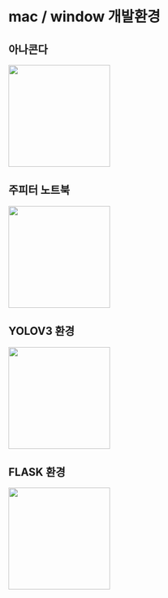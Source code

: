 # mac / window 개발환경

## 아나콘다
<a href="https://www.anaconda.com/download"><img src="https://www.anaconda.com/wp-content/uploads/2022/12/anaconda_secondary_logo.svg" style="width: 200px;"/></a>

## 주피터 노트북
<a href="https://jupyter.org/install"><img src="https://jupyter.org/assets/logos/rectanglelogo-greytext-orangebody-greymoons.svg" style="width: 200px;"/></a>

## YOLOV3 환경
<a href="https://docs.ultralytics.com/models/yolov3/"><img src="https://raw.githubusercontent.com/ultralytics/assets/main/yolov3/banner-yolov3.png" style="width: 200px;"/></a>

## FLASK 환경
<a href="https://flask.palletsprojects.com/"><img src="https://img.shields.io/badge/Flask-000000?style=for-the-badge&logo=flask&logoColor=white" style="width: 200px;"/></a>
